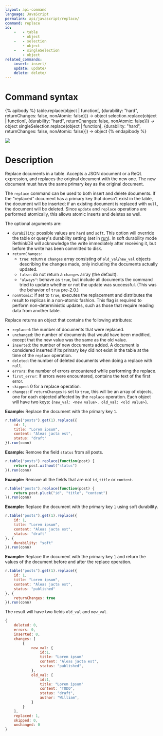 ```yaml
---
layout: api-command
language: JavaScript
permalink: api/javascript/replace/
command: replace
io:
    -   - table
        - object
    -   - selection
        - object
    -   - singleSelection
        - object
related_commands:
    insert: insert/
    update: update/
    delete: delete/
---
```


# Command syntax #

{% apibody %}
table.replace(object | function[, {durability: "hard", returnChanges: false, nonAtomic: false}])
    &rarr; object
selection.replace(object | function[, {durability: "hard", returnChanges: false, nonAtomic: false}])
    &rarr; object
singleSelection.replace(object | function[, {durability: "hard", returnChanges: false, nonAtomic: false}])
    &rarr; object
{% endapibody %}

<img src="/assets/images/docs/api_illustrations/replace.png" class="api_command_illustration" />

# Description #

Replace documents in a table. Accepts a JSON document or a ReQL expression,
and replaces the original document with the new one. The new document must
have the same primary key as the original document.

The `replace` command can be used to both insert and delete documents. If
the "replaced" document has a primary key that doesn't exist in the table,
the document will be inserted; if an existing document is replaced with
`null`, the document will be deleted. Since `update` and `replace` operations
are performed atomically, this allows atomic inserts and deletes as well.

The optional arguments are:

- `durability`: possible values are `hard` and `soft`. This option will override
  the table or query's durability setting (set in [run](/api/javascript/run/)).
  In soft durability mode RethinkDB will acknowledge the write immediately after
  receiving it, but before the write has been committed to disk.
- `returnChanges`:
    - `true`: return a `changes` array consisting of `old_val`/`new_val` objects
      describing the changes made, only including the documents actually
      updated.
    - `false`: do not return a `changes` array (the default).
    - `"always"`: behave as `true`, but include all documents the command tried
      to update whether or not the update was successful. (This was the behavior
      of `true` pre-2.0.)
- `nonAtomic`: if set to `true`, executes the replacement and distributes the
  result to replicas in a non-atomic fashion. This flag is required to perform
  non-deterministic updates, such as those that require reading data from
  another table.

Replace returns an object that contains the following attributes:

- `replaced`: the number of documents that were replaced.
- `unchanged`: the number of documents that would have been modified, except
  that the new value was the same as the old value.
- `inserted`: the number of new documents added. A document is considered inserted if its primary key did not exist in the table at the time of the `replace` operation.
- `deleted`: the number of deleted documents when doing a replace with `null`.
- `errors`: the number of errors encountered while performing the replace.
- `first_error`: If errors were encountered, contains the text of the first
  error.
- `skipped`: 0 for a replace operation.
- `changes`: if `returnChanges` is set to `true`, this will be an array of
  objects, one for each objected affected by the `replace` operation. Each
  object will have two keys: `{new_val: <new value>, old_val: <old value>}`.

__Example:__ Replace the document with the primary key `1`.

```js
r.table("posts").get(1).replace({
    id: 1,
    title: "Lorem ipsum",
    content: "Aleas jacta est",
    status: "draft"
}).run(conn)
```

__Example:__ Remove the field `status` from all posts.

```js
r.table("posts").replace(function(post) {
    return post.without("status")
}).run(conn)
```

__Example:__ Remove all the fields that are not `id`, `title` or `content`.

```js
r.table("posts").replace(function(post) {
    return post.pluck("id", "title", "content")
}).run(conn)
```

__Example:__ Replace the document with the primary key `1` using soft durability.

```js
r.table("posts").get(1).replace({
    id: 1,
    title: "Lorem ipsum",
    content: "Aleas jacta est",
    status: "draft"
}, {
    durability: "soft"
}).run(conn)
```

__Example:__ Replace the document with the primary key `1` and return the values of the document before
and after the replace operation.

```js
r.table("posts").get(1).replace({
    id: 1,
    title: "Lorem ipsum",
    content: "Aleas jacta est",
    status: "published"
}, {
    returnChanges: true
}).run(conn)
```

The result will have two fields `old_val` and `new_val`.

```js
{
    deleted: 0,
    errors: 0,
    inserted: 0,
    changes: [
        {
            new_val: {
                id:1,
                title: "Lorem ipsum"
                content: "Aleas jacta est",
                status: "published",
            },
            old_val: {
                id:1,
                title: "Lorem ipsum"
                content: "TODO",
                status: "draft",
                author: "William",
            }
        }
    ],
    replaced: 1,
    skipped: 0,
    unchanged: 0
}
```
